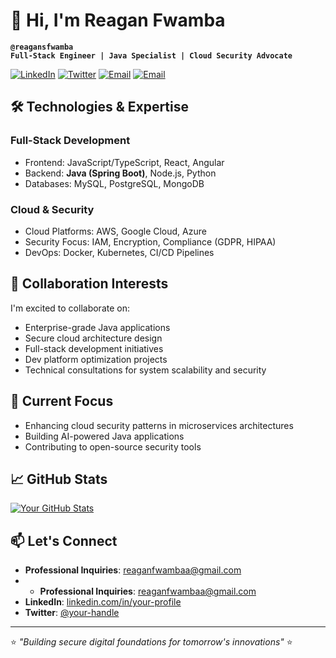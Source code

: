 # 👋 Hi, I'm Reagan Fwamba

**`@reagansfwamba`**  
**`Full-Stack Engineer | Java Specialist | Cloud Security Advocate`**

[![LinkedIn](https://img.shields.io/badge/LinkedIn-0A66C2?style=flat&logo=linkedin&logoColor=white)](https://www.linkedin.com/in/www.linkedin.com/in/reagan-f-04a448244)
[![Twitter](https://img.shields.io/badge/Twitter-1DA1F2?style=flat&logo=twitter&logoColor=white)](https://twitter.com/[your-handle](https://x.com/reaganfwambaa))
[![Email](https://img.shields.io/badge/Email-EA4335?style=flat&logo=gmail&logoColor=white)](mailto:reaganfwambaa@gmail.com)
[![Email](https://img.shields.io/badge/Email-EA4335?style=flat&logo=gmail&logoColor=white)](mailto:reaganfwambaa@icloud.com)

## 🛠️ Technologies & Expertise

### **Full-Stack Development**
- Frontend: JavaScript/TypeScript, React, Angular
- Backend: **Java (Spring Boot)**, Node.js, Python
- Databases: MySQL, PostgreSQL, MongoDB

### **Cloud & Security**
- Cloud Platforms: AWS, Google Cloud, Azure
- Security Focus: IAM, Encryption, Compliance (GDPR, HIPAA)
- DevOps: Docker, Kubernetes, CI/CD Pipelines

## 🤝 Collaboration Interests

I'm excited to collaborate on:
- Enterprise-grade Java applications
- Secure cloud architecture design
- Full-stack development initiatives
- Dev platform optimization projects
- Technical consultations for system scalability and security

## 🌱 Current Focus
- Enhancing cloud security patterns in microservices architectures
- Building AI-powered Java applications
- Contributing to open-source security tools

## 📈 GitHub Stats

[![Your GitHub Stats](https://github-readme-stats.vercel.app/api?username=reagansfwamba&show_icons=true&theme=dark)](https://github.com/reagansfwamba)

## 📫 Let's Connect
- **Professional Inquiries**: [reaganfwambaa@gmail.com](mailto:reaganfwambaa@gmail.com)
- - **Professional Inquiries**: [reaganfwambaa@gmail.com](mailto:reaganfwambaa@icloud.com)
- **LinkedIn**: [linkedin.com/in/your-profile](https://www.linkedin.com/in/www.linkedin.com/in/reagan-f-04a448244)
- **Twitter**: [@your-handle](https://twitter.com/[your-handle](https://x.com/reaganfwambaa))

---

⭐ *"Building secure digital foundations for tomorrow's innovations"* ⭐
